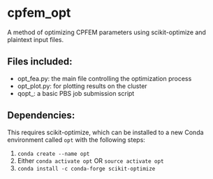 # cpfem_opt
A method of optimizing CPFEM parameters using scikit-optimize and plaintext input files.

## Files included:
- opt_fea.py: the main file controlling the optimization process
- opt_plot.py: for plotting results on the cluster
- qopt_: a basic PBS job submission script

## Dependencies:
This requires scikit-optimize, which can be installed to a new Conda environment called `opt` with the following steps:

1. `conda create --name opt`
2. Either `conda activate opt` OR `source activate opt`
3. `conda install -c conda-forge scikit-optimize`
